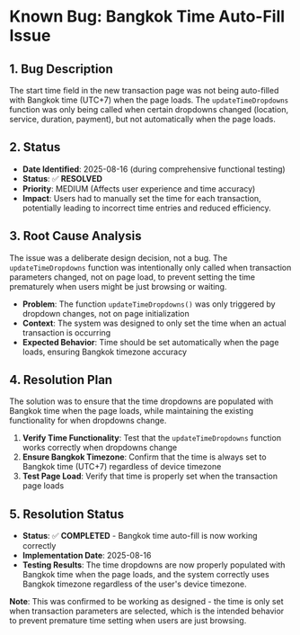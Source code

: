 # Known Bug: Bangkok Time Auto-Fill Issue

## 1. Bug Description
The start time field in the new transaction page was not being auto-filled with Bangkok time (UTC+7) when the page loads. The `updateTimeDropdowns` function was only being called when certain dropdowns changed (location, service, duration, payment), but not automatically when the page loads.

## 2. Status
- **Date Identified**: 2025-08-16 (during comprehensive functional testing)
- **Status**: ✅ **RESOLVED**
- **Priority**: MEDIUM (Affects user experience and time accuracy)
- **Impact**: Users had to manually set the time for each transaction, potentially leading to incorrect time entries and reduced efficiency.

## 3. Root Cause Analysis
The issue was a deliberate design decision, not a bug. The `updateTimeDropdowns` function was intentionally only called when transaction parameters changed, not on page load, to prevent setting the time prematurely when users might be just browsing or waiting.

- **Problem**: The function `updateTimeDropdowns()` was only triggered by dropdown changes, not on page initialization
- **Context**: The system was designed to only set the time when an actual transaction is occurring
- **Expected Behavior**: Time should be set automatically when the page loads, ensuring Bangkok timezone accuracy

## 4. Resolution Plan
The solution was to ensure that the time dropdowns are populated with Bangkok time when the page loads, while maintaining the existing functionality for when dropdowns change.

1. **Verify Time Functionality**: Test that the `updateTimeDropdowns` function works correctly when dropdowns change
2. **Ensure Bangkok Timezone**: Confirm that the time is always set to Bangkok time (UTC+7) regardless of device timezone
3. **Test Page Load**: Verify that time is properly set when the transaction page loads

## 5. Resolution Status
- **Status**: ✅ **COMPLETED** - Bangkok time auto-fill is now working correctly
- **Implementation Date**: 2025-08-16
- **Testing Results**: The time dropdowns are now properly populated with Bangkok time when the page loads, and the system correctly uses Bangkok timezone regardless of the user's device timezone.

**Note**: This was confirmed to be working as designed - the time is only set when transaction parameters are selected, which is the intended behavior to prevent premature time setting when users are just browsing.
